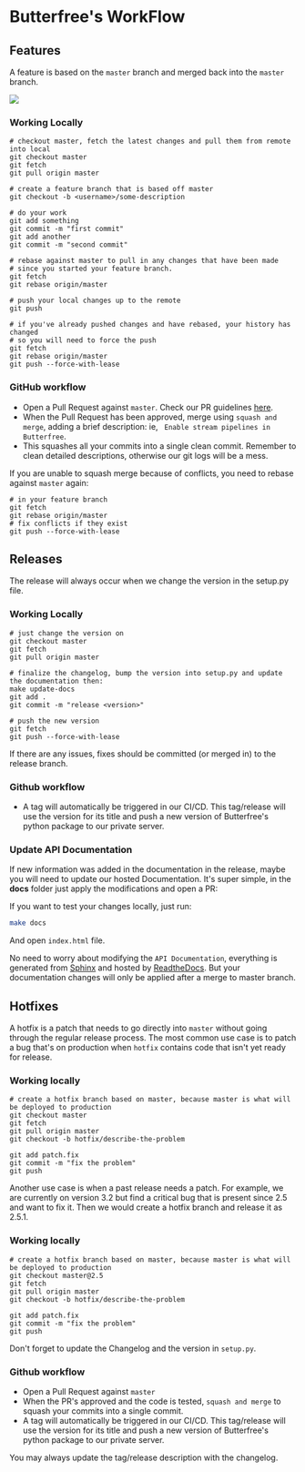 # Butterfree's WorkFlow

## Features

A feature is based on the `master` branch and merged back into the `master` branch.

![](https://docs.microsoft.com/en-us/azure/devops/repos/git/media/branching-guidance/featurebranching.png?view=azure-devops)


### Working Locally

```
# checkout master, fetch the latest changes and pull them from remote into local
git checkout master
git fetch
git pull origin master

# create a feature branch that is based off master
git checkout -b <username>/some-description

# do your work
git add something
git commit -m "first commit"
git add another
git commit -m "second commit"

# rebase against master to pull in any changes that have been made
# since you started your feature branch.
git fetch
git rebase origin/master

# push your local changes up to the remote
git push

# if you've already pushed changes and have rebased, your history has changed
# so you will need to force the push
git fetch
git rebase origin/master
git push --force-with-lease
````


### GitHub workflow

- Open a Pull Request against `master`. Check our PR guidelines [here](https://github.com/quintoandar/butterfree/blob/master/CONTRIBUTING.md#pull-request-guideline).
- When the Pull Request has been approved, merge using `squash and merge`, adding a brief description:
ie, ` Enable stream pipelines in Butterfree`.
- This squashes all your commits into a single clean commit. Remember to clean detailed descriptions, otherwise our git logs will be a mess.

If you are unable to squash merge because of conflicts, you need to rebase against `master` again:

```
# in your feature branch
git fetch
git rebase origin/master
# fix conflicts if they exist
git push --force-with-lease
```


## Releases

The release will always occur when we change the version in the setup.py file.


### Working Locally

```
# just change the version on 
git checkout master
git fetch
git pull origin master

# finalize the changelog, bump the version into setup.py and update the documentation then:
make update-docs
git add .
git commit -m "release <version>"

# push the new version
git fetch
git push --force-with-lease
```

If there are any issues, fixes should be committed (or merged in) to the release branch.

### Github workflow

- A tag will automatically be triggered in our CI/CD. This tag/release will use the version for its title and push a new version
of Butterfree's python package to our private server.

### Update API Documentation

If new information was added in the documentation in the release, maybe you will need to update our hosted Documentation. It's super simple, in the **docs** folder just apply the modifications and open a PR:

If you want to test your changes locally, just run:
 
```bash
make docs
```

And open `index.html` file. 

No need to worry about modifying the `API Documentation`,  everything is generated from [Sphinx](https://www.sphinx-doc.org/en/master/index.html) and hosted by [ReadtheDocs](https://readthedocs.org/). But your documentation changes will only be applied after a merge to master branch.


## Hotfixes

A hotfix is a patch that needs to go directly into `master` without going through the regular release process.
The most common use case is to patch a bug that's on production when `hotfix` contains code that isn't yet ready for release.

### Working locally

```
# create a hotfix branch based on master, because master is what will be deployed to production
git checkout master
git fetch
git pull origin master
git checkout -b hotfix/describe-the-problem

git add patch.fix
git commit -m "fix the problem"
git push
```

Another use case is when a past release needs a patch. For example, we are currently on version 3.2 but find a critical 
bug that is present since 2.5 and want to fix it. Then we would create a hotfix branch and release it as 2.5.1.

### Working locally

```
# create a hotfix branch based on master, because master is what will be deployed to production
git checkout master@2.5
git fetch
git pull origin master
git checkout -b hotfix/describe-the-problem

git add patch.fix
git commit -m "fix the problem"
git push
```

Don't forget to update the Changelog and the version in `setup.py`.

### Github workflow

- Open a Pull Request against `master`
- When the PR's approved and the code is tested, `squash and merge` to squash your commits into a single commit.
- A tag will automatically be triggered in our CI/CD. This tag/release will use the version for its title and push a new version
of Butterfree's python package to our private server.

You may always update the tag/release description with the changelog.
